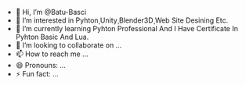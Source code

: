 - 👋 Hi, I’m @Batu-Basci
- 👀 I’m interested in Pyhton¸Unity¸Blender3D¸Web Site Desining Etc.
- 🌱 I’m currently learning Pyhton Professional And I Have Certificate In Pyhton Basic And Lua.
- 💞️ I’m looking to collaborate on ...
- 📫 How to reach me ...
- 😄 Pronouns: ...
- ⚡ Fun fact: ...

<!---
Batu-Basci/Batu-Basci is a ✨ special ✨ repository because its `README.md` (this file) appears on your GitHub profile.
You can click the Preview link to take a look at your changes.
--->
